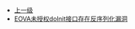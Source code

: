 * [上一级](docs/wy876_poc/)
* [EOVA未授权doInit接口存在反序列化漏洞](docs/wy876_poc/EOVA/EOVA%E6%9C%AA%E6%8E%88%E6%9D%83doInit%E6%8E%A5%E5%8F%A3%E5%AD%98%E5%9C%A8%E5%8F%8D%E5%BA%8F%E5%88%97%E5%8C%96%E6%BC%8F%E6%B4%9E.md)
